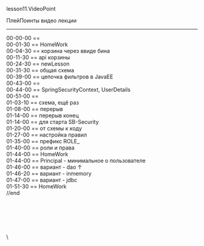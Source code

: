 ﻿
lesson11.VideoPoint  

ПлейПоинты видео лекции  

---
00-00-00 ==   
00-01-30 == HomeWork   
00-04-30 == корзина через ввиде бина   
00-11-30 == api корзины   
00-24-30 == newLesson   
00-31-30 == общая схема   
00-39-00 == цепочка фильтров в JavaEE   
00-43-00 ==   
00-44-00 == SpringSecurityContext, UserDetails  
00-51-00 ==    
01-03-10 == схема, ещё раз    
01-08-00 == перерыв    
01-14-00 == перерыв конец    
01-14-00 == для старта SB-Security    
01-20-00 == от схемы к коду    
01-27-00 == настройка правил    
01-35-00 == префикс ROLE_    
01-40-00 == роли и права    
01-44-00 == HomeWork    
01-44-00 == Principal - минимальное о пользователе   
01-46-00 == вариант - dao ↑   
01-46-20 == вариант - inmemory   
01-47-00 == вариант - jdbc   
01-51-30 == HomeWork   
//end  


















\
\
\
\
\
\
